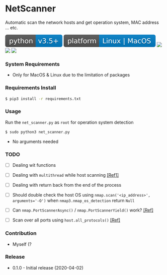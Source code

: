 # NetScanner
Automatic scan the network hosts and get operation system, MAC address ... etc.


![](https://raw.githubusercontent.com/jason19970210/NetScanner/master/img/python_version.svg)
![](https://raw.githubusercontent.com/jason19970210/NetScanner/master/img/platform.svg)
![](https://img.shields.io/badge/build-passing-green.svg)
![](https://img.shields.io/badge/license-GPL-blue.svg)
![](https://img.shields.io/badge/status-stable-green.svg)

### System Requirements
- Only for MacOS & Linux due to the limitation of packages

### Requirements Install
```bash
$ pip3 install -r requirements.txt
```

### Usage
Run the `net_scanner.py` as `root` for operation system detection
```bash
$ sudo python3 net_scanner.py
```
- No arguments needed

### TODO
- [ ] Dealing wit functions
- [ ] Dealing with `multithread` while host scanning [[Ref1]](https://www.neuralnine.com/threaded-port-scanner-in-python/)
- [ ] Dealing with return back from the end of the process
- [ ] Should double check the host OS using `nmap.scan('<ip_address>', arguments='-O')` when `nmap3.nmap_os_detection` return `Null`
- [ ] Can `nmap.PortScannerAsync()` / `nmap.PortScannerYield()` work? [[Ref]](https://xael.org/pages/python-nmap-en.html)
- [ ] Scan over all ports using `host.all_protocols()` [[Ref]](https://blog.51cto.com/11555417/2112069)


### Contribution
- Myself (?

### Release
- 0.1.0 - Initial release (2020-04-02)
